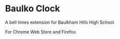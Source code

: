 # Baulko Clock 
A bell times extension for Baulkham Hills High School.

For Chrome Web Store and Firefox.

